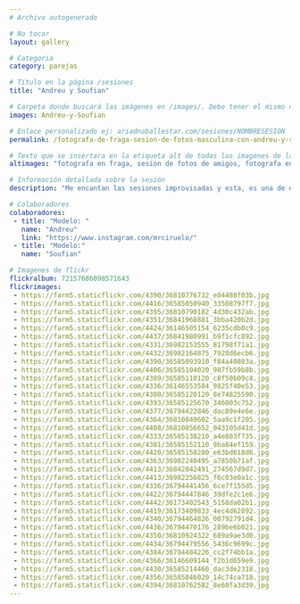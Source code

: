 ```yaml
---
# Archivo autogenerado

# No tocar
layout: gallery

# Categoria
category: parejas

# Título en la página /sesiones
title: "Andreu y Soufian"

# Carpeta donde buscará las imágenes en /images/. Debe tener el mismo nombre y sin espacios
images: Andreu-y-Soufian

# Enlace personalizado ej: ariadnaballestar.com/sesiones/NOMBRESESION
permalink: /fotografa-de-fraga-sesion-de-fotos-masculina-con-andreu-y-soufian

# Texto que se insertara en la etiqueta alt de todas las imagenes de la sesión
altimages: "fotografa en fraga, sesion de fotos de amigos, fotografa en barcelona, fotografía en el campo, fotografia exterior, fotografia natural, fotografia sin flashes"

# Información detallada sobre la sesión
description: "Me encantan las sesiones improvisadas y esta, es una de ellas. Ambos son amigos de toda la vida. Soufian vive en Fraga, el pueblo en el que veranea Andreu y el mismo pueblo del que soy yo. Quedamos una tarde y decidí llevar la cámara de fotos. Les avisé con apenas unas horas de antelación. Fuimos improvisando por los lugares que teníamos alrededor y Soufián, decidió traer su bajo, lo que le dio un toque diferente a la sesión, ¿no os parece?"

# Colaboradores
colaboradores:
 - title: "Modelo: "
   name: "Andreu"
   link: "https://www.instagram.com/mrciruelo/"
 - title: "Modelo:"
   name: "Soufian"

# Imagenes de flickr
flickralbum: 72157686098571643
flickrimages:
 - https://farm5.staticflickr.com/4390/36810776732_e04488f03b.jpg
 - https://farm5.staticflickr.com/4416/36585050940_33508797f7.jpg
 - https://farm5.staticflickr.com/4395/36810790182_4d30c432ab.jpg
 - https://farm5.staticflickr.com/4351/36841968881_3bba420b2d.jpg
 - https://farm5.staticflickr.com/4424/36146505154_6235cdb0c9.jpg
 - https://farm5.staticflickr.com/4437/36841980991_b9f1cfc892.jpg
 - https://farm5.staticflickr.com/4331/36982153555_81798f71a1.jpg
 - https://farm5.staticflickr.com/4432/36982164875_7928d6ecb6.jpg
 - https://farm5.staticflickr.com/4390/36585093910_f84a40803a.jpg
 - https://farm5.staticflickr.com/4406/36585104020_987fb59b8b.jpg
 - https://farm5.staticflickr.com/4389/36585110120_c8f50b09c4.jpg
 - https://farm5.staticflickr.com/4336/36146553584_9825f40e53.jpg
 - https://farm5.staticflickr.com/4380/36585120120_8e74825590.jpg
 - https://farm5.staticflickr.com/4393/36585125670_346003c752.jpg
 - https://farm5.staticflickr.com/4377/36794422846_dac89e4e6e.jpg
 - https://farm5.staticflickr.com/4364/36810849602_5aa9c1f205.jpg
 - https://farm5.staticflickr.com/4408/36810856652_043105d41d.jpg
 - https://farm5.staticflickr.com/4333/36585138210_a4e883f735.jpg
 - https://farm5.staticflickr.com/4381/36585152110_9ba84ef159.jpg
 - https://farm5.staticflickr.com/4420/36585158280_e63bd618d6.jpg
 - https://farm5.staticflickr.com/4363/36982240495_a7850b71af.jpg
 - https://farm5.staticflickr.com/4413/36842042491_274567d9d7.jpg
 - https://farm5.staticflickr.com/4413/36982256825_f6c03e0a1c.jpg
 - https://farm5.staticflickr.com/4336/36794441456_6ce7f155d5.jpg
 - https://farm5.staticflickr.com/4422/36794447846_39dfe2c1e6.jpg
 - https://farm5.staticflickr.com/4442/36173402543_5158da02b1.jpg
 - https://farm5.staticflickr.com/4419/36173409833_4ec4d62892.jpg
 - https://farm5.staticflickr.com/4340/36794464826_00792791d4.jpg
 - https://farm5.staticflickr.com/4436/36794470176_289be6b021.jpg
 - https://farm5.staticflickr.com/4350/36810924322_689a9ae3d0.jpg
 - https://farm5.staticflickr.com/4434/36794479556_5436c9699c.jpg
 - https://farm5.staticflickr.com/4384/36794484226_cc2f74bb1a.jpg
 - https://farm5.staticflickr.com/4366/36146609144_f2b1d659e9.jpg
 - https://farm5.staticflickr.com/4430/36585214460_dac3de2318.jpg
 - https://farm5.staticflickr.com/4356/36585046020_14c74ca718.jpg
 - https://farm5.staticflickr.com/4394/36810762582_8e60fa3d39.jpg
---
```

